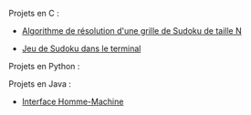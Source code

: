Projets en C :

  - [Algorithme de résolution d'une grille de Sudoku de taille N](res_sudoku_sae1_02)

  - [Jeu de Sudoku dans le terminal](implem_sudoku_sae1_01)

Projets en Python :

Projets en Java :
  - [Interface Homme-Machine](ihm_sae2_01)
